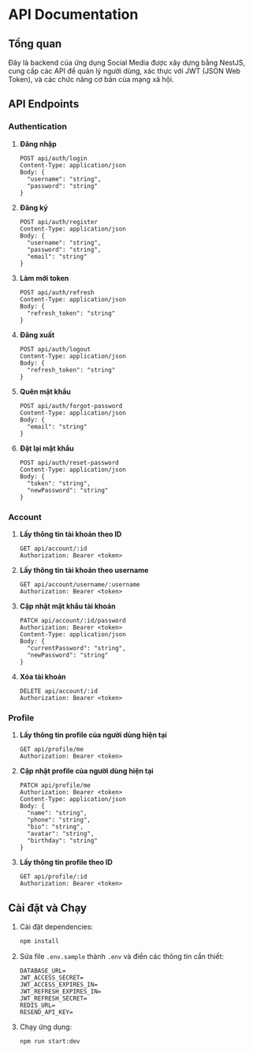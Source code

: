# API Documentation

## Tổng quan

Đây là backend của ứng dụng Social Media được xây dựng bằng NestJS, cung cấp các API để quản lý người dùng, xác thực với JWT (JSON Web Token), và các chức năng cơ bản của mạng xã hội.

## API Endpoints

### Authentication

1. **Đăng nhập**

   ```
   POST api/auth/login
   Content-Type: application/json
   Body: {
     "username": "string",
     "password": "string"
   }
   ```

2. **Đăng ký**

   ```
   POST api/auth/register
   Content-Type: application/json
   Body: {
     "username": "string",
     "password": "string",
     "email": "string"
   }
   ```

3. **Làm mới token**

   ```
   POST api/auth/refresh
   Content-Type: application/json
   Body: {
     "refresh_token": "string"
   }
   ```

4. **Đăng xuất**

   ```
   POST api/auth/logout
   Content-Type: application/json
   Body: {
     "refresh_token": "string"
   }
   ```

5. **Quên mật khẩu**

   ```
   POST api/auth/forgot-password
   Content-Type: application/json
   Body: {
     "email": "string"
   }
   ```

6. **Đặt lại mật khẩu**
   ```
   POST api/auth/reset-password
   Content-Type: application/json
   Body: {
     "token": "string",
     "newPassword": "string"
   }
   ```

### Account

1. **Lấy thông tin tài khoản theo ID**

   ```
   GET api/account/:id
   Authorization: Bearer <token>
   ```

2. **Lấy thông tin tài khoản theo username**

   ```
   GET api/account/username/:username
   Authorization: Bearer <token>
   ```

3. **Cập nhật mật khẩu tài khoản**

   ```
   PATCH api/account/:id/password
   Authorization: Bearer <token>
   Content-Type: application/json
   Body: {
     "currentPassword": "string",
     "newPassword": "string"
   }
   ```

4. **Xóa tài khoản**
   ```
   DELETE api/account/:id
   Authorization: Bearer <token>
   ```

### Profile

1. **Lấy thông tin profile của người dùng hiện tại**

   ```
   GET api/profile/me
   Authorization: Bearer <token>
   ```

2. **Cập nhật profile của người dùng hiện tại**

   ```
   PATCH api/profile/me
   Authorization: Bearer <token>
   Content-Type: application/json
   Body: {
     "name": "string",
     "phone": "string",
     "bio": "string",
     "avatar": "string",
     "birthday": "string"
   }
   ```

3. **Lấy thông tin profile theo ID**
   ```
   GET api/profile/:id
   Authorization: Bearer <token>
   ```

## Cài đặt và Chạy

1. Cài đặt dependencies:

   ```bash
   npm install
   ```

2. Sửa file `.env.sample` thành `.env` và điền các thông tin cần thiết:

   ```
   DATABASE_URL=
   JWT_ACCESS_SECRET=
   JWT_ACCESS_EXPIRES_IN=
   JWT_REFRESH_EXPIRES_IN=
   JWT_REFRESH_SECRET=
   REDIS_URL=
   RESEND_API_KEY=
   ```

3. Chạy ứng dụng:
   ```bash
   npm run start:dev
   ```
